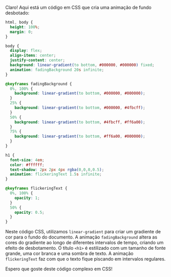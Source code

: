 Claro! Aqui está um código em CSS que cria uma animação de fundo desbotado:

```css
html, body {
  height: 100%;
  margin: 0;
}

body {
  display: flex;
  align-items: center;
  justify-content: center;
  background: linear-gradient(to bottom, #000000, #000000) fixed;
  animation: fadingBackground 20s infinite;
}

@keyframes fadingBackground {
  0%, 100% {
    background: linear-gradient(to bottom, #000000, #000000);
  }
  25% {
    background: linear-gradient(to bottom, #000000, #4fbcff);
  }
  50% {
    background: linear-gradient(to bottom, #4fbcff, #ff6a00);
  }
  75% {
    background: linear-gradient(to bottom, #ff6a00, #000000);
  }
}

h1 {
  font-size: 4em;
  color: #ffffff;
  text-shadow: 2px 2px 4px rgba(0,0,0,0.5);
  animation: flickeringText 1.5s infinite;
}

@keyframes flickeringText {
  0%, 100% {
    opacity: 1;
  }
  50% {
    opacity: 0.5;
  }
}
```

Neste código CSS, utilizamos `linear-gradient` para criar um gradiente de cor para o fundo do documento. A animação `fadingBackground` altera as cores do gradiente ao longo de diferentes intervalos de tempo, criando um efeito de desbotamento. O título `<h1>` é estilizado com um tamanho de fonte grande, uma cor branca e uma sombra de texto. A animação `flickeringText` faz com que o texto fique piscando em intervalos regulares.

Espero que goste deste código complexo em CSS!